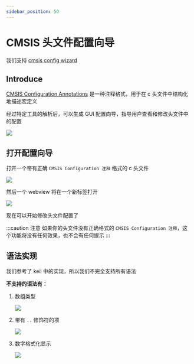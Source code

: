 ```yaml
---
sidebar_position: 50
---
```


# CMSIS 头文件配置向导

我们支持 [cmsis config wizard](https://open-cmsis-pack.github.io/Open-CMSIS-Pack-Spec/main/html/configWizard.html)

## Introduce

[CMSIS Configuration Annotations](https://open-cmsis-pack.github.io/Open-CMSIS-Pack-Spec/main/html/configWizard.html) 是一种注释格式，用于在 c 头文件中结构化地描述宏定义

经过特定工具的解析后，可以生成 GUI 配置向导，指导用户查看和修改头文件中的配置

![](/docs_img/cmsis_wizard_keil.png)

## 打开配置向导

打开一个带有正确 `CMSIS Configuration 注释` 格式的 c 头文件

![](/docs_img/cmsis_cfg_wizard_btn.png)

然后一个 webview 将在一个新标签打开

![](/docs_img/cmsis_cfg_wizard_preview.png)

现在可以开始修改头文件配置了

:::caution 注意
如果你的头文件没有正确格式的 `CMSIS Configuration 注释`，这个功能将没有任何效果，也不会有任何提示
:::

## 语法实现

我们参考了 keil 中的实现，所以我们不完全支持所有语法

**不支持的语法有：**

1. 数组类型
   
   ![](/docs_img/no_imp_cmsis_syntaxs/array.png)

2. 带有 `..` 修饰符的项

   ![](/docs_img/no_imp_cmsis_syntaxs/modifier.png)

3. 数字格式化显示

   ![](/docs_img/no_imp_cmsis_syntaxs/format.png)
